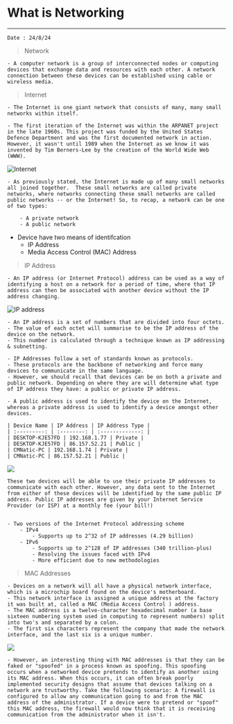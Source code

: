 # What is Networking

---

`Date : 24/8/24`

> Network

    - A computer network is a group of interconnected nodes or computing devices that exchange data and resources with each other. A network connection between these devices can be established using cable or wireless media.

> Internet

    - The Internet is one giant network that consists of many, many small networks within itself.
    
    - The first iteration of the Internet was within the ARPANET project in the late 1960s. This project was funded by the United States Defence Department and was the first documented network in action. However, it wasn't until 1989 when the Internet as we know it was invented by Tim Berners-Lee by the creation of the World Wide Web (WWW).

![Internet](https://assets.tryhackme.com/additional/networking-fundamentals/intro-to-networking/what-is-the-internet/internet2.png)

    - As previously stated, the Internet is made up of many small networks all joined together.  These small networks are called private networks, where networks connecting these small networks are called public networks -- or the Internet! So, to recap, a network can be one of two types:

        - A private network
        - A public network

- Device have two means of identifcation
    - IP Address
    - Media Access Control (MAC) Address

> IP Address

    - An IP address (or Internet Protocol) address can be used as a way of identifying a host on a network for a period of time, where that IP address can then be associated with another device without the IP address changing.

![IP address](https://tryhackme-images.s3.amazonaws.com/user-uploads/5de96d9ca744773ea7ef8c00/room-content/a0de0d68641982ddf1a8c5a9f1984c4c.png)

    - An IP address is a set of numbers that are divided into four octets.
    - The value of each octet will summarise to be the IP address of the device on the network.
    - This number is calculated through a technique known as IP addressing & subnetting.

    - IP Addresses follow a set of standards known as protocols.
    - These protocols are the backbone of networking and force many devices to communicate in the same language.
    - However, we should recall that devices can be on both a private and public network. Depending on where they are will determine what type of IP address they have: a public or private IP address.

    - A public address is used to identify the device on the Internet, whereas a private address is used to identify a device amongst other devices.

    | Device Name |	IP Address | IP Address Type |
    | :---------: | :--------: | :-------------: |
    | DESKTOP-KJE57FD | 192.168.1.77 | Private |
    | DESKTOP-KJE57FD | 86.157.52.21 | Public |
    | CMNatic-PC | 192.168.1.74 | Private |
    | CMNatic-PC | 86.157.52.21 | Public |


![](https://assets.tryhackme.com/additional/cmn-aoc2020/day-8/1.png)

    These two devices will be able to use their private IP addresses to communicate with each other. However, any data sent to the Internet from either of these devices will be identified by the same public IP address. Public IP addresses are given by your Internet Service Provider (or ISP) at a monthly fee (your bill!)


    - Two versions of the Internet Protocol addressing scheme
        - IPv4
            - Supports up to 2^32 of IP addresses (4.29 billion)
        - IPv6
            - Supports up to 2^128 of IP addresses (340 trillion-plus)
            - Resolving the issues faced with IPv4
            - More efficient due to new methodologies

> MAC Addresses

    - Devices on a network will all have a physical network interface, which is a microchip board found on the device's motherboard.
    - This network interface is assigned a unique address at the factory it was built at, called a MAC (Media Access Control ) address.
    - The MAC address is a twelve-character hexadecimal number (a base sixteen numbering system used in computing to represent numbers) split into two's and separated by a colon.
    - The first six characters represent the company that made the network interface, and the last six is a unique number.

![](https://tryhackme-images.s3.amazonaws.com/user-uploads/5de96d9ca744773ea7ef8c00/room-content/394caee97fb1b9f7b5a5f7a7ea0a9f71.png)

    - However, an interesting thing with MAC addresses is that they can be faked or "spoofed" in a process known as spoofing. This spoofing occurs when a networked device pretends to identify as another using its MAC address. When this occurs, it can often break poorly implemented security designs that assume that devices talking on a network are trustworthy. Take the following scenario: A firewall is configured to allow any communication going to and from the MAC address of the administrator. If a device were to pretend or "spoof" this MAC address, the firewall would now think that it is receiving communication from the administrator when it isn't.


